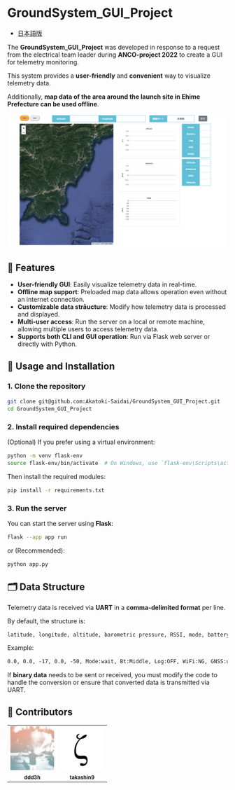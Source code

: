 # GroundSystem_GUI_Project

- [日本語版](doc/README.ja.md)

The **GroundSystem_GUI_Project** was developed in response to a request from the electrical team leader during **ANCO-project 2022** to create a GUI for telemetry monitoring.

This system provides a **user-friendly** and **convenient** way to visualize telemetry data.

Additionally, **map data of the area around the launch site in Ehime Prefecture can be used offline**.

<p align="center">
    <img src="doc/image.png" width="600px">
</p>

## 🚀 Features

- **User-friendly GUI**: Easily visualize telemetry data in real-time.
- **Offline map support**: Preloaded map data allows operation even without an internet connection.
- **Customizable data stråucture**: Modify how telemetry data is processed and displayed.
- **Multi-user access**: Run the server on a local or remote machine, allowing multiple users to access telemetry data.
- **Supports both CLI and GUI operation**: Run via Flask web server or directly with Python.

## 📌 Usage and Installation

### 1. Clone the repository

```sh
git clone git@github.com:Akatoki-Saidai/GroundSystem_GUI_Project.git
cd GroundSystem_GUI_Project
```

### 2. Install required dependencies

(Optional) If you prefer using a virtual environment:

```sh
python -m venv flask-env
source flask-env/bin/activate  # On Windows, use `flask-env\Scripts\activate`
```

Then install the required modules:

```sh
pip install -r requirements.txt
```

### 3. Run the server

You can start the server using **Flask**:

```sh
flask --app app run
```

or (Recommended):

```sh
python app.py
```

## 🗂️ Data Structure

Telemetry data is received via **UART** in a **comma-delimited format** per line.

By default, the structure is:

```txt
latitude, longitude, altitude, barometric pressure, RSSI, mode, battery, logging status, WiFi status, GNSS status
```

Example:

```txt
0.0, 0.0, -17, 0.0, -50, Mode:wait, Bt:Middle, Log:OFF, WiFi:NG, GNSS:unlock
```

If **binary data** needs to be sent or received, you must modify the code to handle the conversion or ensure that converted data is transmitted via UART.

## 👥 Contributors

<table>
    <tr>
        <td align="center">
            <a href="https://github.com/ddd3h">
                <img src="doc/ddd3h.webp" width="100px;" alt="ddd3h"/>
                <br />
                <sub><b>ddd3h</b></sub>
            </a>
        </td>
        <td align="center">
            <a href="https://github.com/takashin9">
                <img src="doc/takashin9.webp" width="100px;" alt="takashin9"/>
                <br />
                <sub><b>takashin9</b></sub>
            </a>
        </td>
    </tr>
</table>